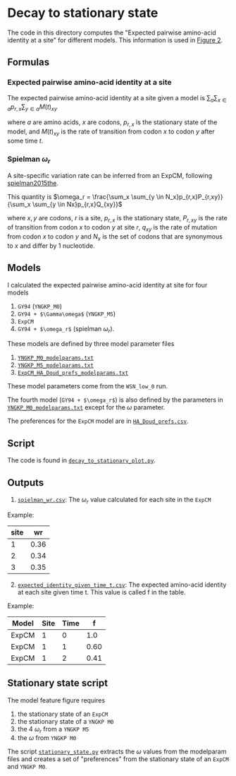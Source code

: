 # Decay to stationary state

The code in this directory computes the "Expected pairwise amino-acid identity at a site" for different models.
This information is used in [Figure 2](../../manuscript/manuscript.pdf).

## Formulas

### Expected pairwise amino-acid identity at a site

The expected pairwise amino-acid identity at a site given a model is
$\sum_a{\sum_{x \in a}{p_{r,x}}\sum_{y \in a}{M\left(t\right)_{xy}}}$

where $a$ are amino acids, $x$ are codons, $p_{r,x}$ is the stationary state of the model, and $M\left(t\right)_{xy}$ is the rate of transition from codon $x$ to codon $y$ after some time $t$.  

### Spielman $\omega_r$

A site-specific variation rate can be inferred from an ExpCM, following [spielman2015the](https://academic.oup.com/mbe/article/32/4/1097/1077799).

This quantity is
$\omega_r = \frac{\sum_x \sum_{y \in N_x}p_{r,x}P_{r,xy}}{\sum_x \sum_{y \in Nx}p_{r,x}Q_{xy}}$

where $x,y$ are codons, $r$ is a site, $p_{r,x}$ is the stationary state, $P_{r,xy}$ is the rate of transition from codon $x$ to codon $y$ at site $r$, $q_{xy}$ is the rate of mutation from codon $x$ to codon $y$ and $N_x$ is the set of codons that are synonymous to $x$ and differ by 1 nucleotide.

## Models

I calculated the expected pairwise amino-acid identity at site for four models

1. `GY94` (`YNGKP_M0`)  
2. `GY94 + $\Gamma\omega$` (`YNGKP_M5`)  
3. `ExpCM`
4. `GY94 + $\omega_r$` (spielman $\omega_r$).

These models are defined by three model parameter files

1. [`YNGKP_M0_modelparams.txt`](YNGKP_M0_modelparams.txt)    
2. [`YNGKP_M5_modelparams.txt`](YNGKP_M5_modelparams.txt)
3. [`ExpCM_HA_Doud_prefs_modelparams.txt`](ExpCM_HA_Doud_prefs_modelparams.txt)

These model parameters come from the `WSN_low_0` run.

The fourth model (`GY94 + $\omega_r$`) is also defined by the parameters in [`YNGKP_M0_modelparams.txt`](YNGKP_M0_modelparams.txt) except for the $\omega$ parameter.

The preferences for the `ExpCM` model are in [`HA_Doud_prefs.csv`](HA_Doud_prefs.csv).

## Script

The code is found in [`decay_to_stationary_plot.py`](decay_to_stationary_plot.py).

## Outputs

1. [`spielman_wr.csv`](spielman_wr.csv): The $\omega_r$ value calculated for each site in the `ExpCM`  

Example:   

site|wr
---|---
1|0.36
2|0.34
3|0.35

2. [`expected_identity_given_time_t.csv`](expected_identity_given_time_t.csv): The expected amino-acid identity at each site given time t. This value is called f in the table.


Example:

Model|Site|Time|f
---|---|---|---|
ExpCM|1|0|1.0
ExpCM|1|1|0.60
ExpCM|1|2|0.41

## Stationary state script

The model feature figure requires  
1. the stationary state of an `ExpCM`
2. the stationary state of a `YNGKP M0`
3. the 4 $\omega_r$ from a `YNGKP M5`
4. the $\omega$ from `YNGKP M0`

The script [`stationary_state.py`](stationary_state.py) extracts the $\omega$ values from the modelparam files and creates a set of "preferences" from the stationary state of an `ExpCM` and `YNGKP M0`. 
